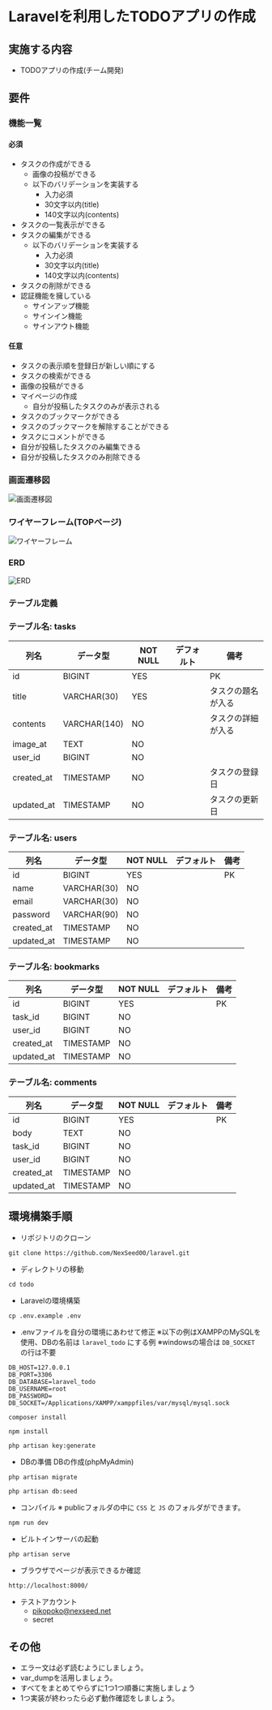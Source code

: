 # Laravelを利用したTODOアプリの作成

## 実施する内容
- TODOアプリの作成(チーム開発)

## 要件
### 機能一覧
#### 必須
- タスクの作成ができる
  - 画像の投稿ができる
  - 以下のバリデーションを実装する
    - 入力必須
    - 30文字以内(title)
    - 140文字以内(contents)
- タスクの一覧表示ができる
- タスクの編集ができる
  - 以下のバリデーションを実装する
    - 入力必須
    - 30文字以内(title)
    - 140文字以内(contents)
- タスクの削除ができる
- 認証機能を擁している
  - サインアップ機能
  - サインイン機能
  - サインアウト機能

#### 任意
- タスクの表示順を登録日が新しい順にする
- タスクの検索ができる
- 画像の投稿ができる
- マイページの作成
  - 自分が投稿したタスクのみが表示される
- タスクのブックマークができる
- タスクのブックマークを解除することができる
- タスクにコメントができる
- 自分が投稿したタスクのみ編集できる
- 自分が投稿したタスクのみ削除できる

### 画面遷移図
![画面遷移図](./sitemap.jpeg)

### ワイヤーフレーム(TOPページ)
![ワイヤーフレーム](./wireframe.png)

### ERD
![ERD](./erd.jpeg)

### テーブル定義
### テーブル名: tasks
| 列名        | データ型    | NOT NULL | デフォルト | 備考                 |
| ----------- | ----------- | -------- | ---------- | -------------------- |
| id          | BIGINT      | YES      |            | PK                   |
| title       | VARCHAR(30) | YES      |            | タスクの題名が入る   |
| contents    | VARCHAR(140)| NO       |            | タスクの詳細が入る   |
| image_at    | TEXT        | NO       |            |                      |
| user_id     | BIGINT      | NO       |            |                      |
| created_at  | TIMESTAMP   | NO       |            | タスクの登録日       |
| updated_at  | TIMESTAMP   | NO       |            | タスクの更新日       |

### テーブル名: users
| 列名        | データ型    | NOT NULL | デフォルト | 備考                 |
| ----------- | ----------- | -------- | ---------- | -------------------- |
| id          | BIGINT      | YES      |            | PK                   |
| name        | VARCHAR(30) | NO       |            |                      |
| email       | VARCHAR(30) | NO       |            |                      |
| password    | VARCHAR(90) | NO       |            |                      |
| created_at  | TIMESTAMP   | NO       |            |                      |
| updated_at  | TIMESTAMP   | NO       |            |                      |

### テーブル名: bookmarks
| 列名        | データ型    | NOT NULL | デフォルト | 備考                 |
| ----------- | ----------- | -------- | ---------- | -------------------- |
| id          | BIGINT      | YES      |            | PK                   |
| task_id     | BIGINT      | NO       |            |                      |
| user_id     | BIGINT      | NO       |            |                      |
| created_at  | TIMESTAMP   | NO       |            |                      |
| updated_at  | TIMESTAMP   | NO       |            |                      |

### テーブル名: comments
| 列名        | データ型    | NOT NULL | デフォルト | 備考                 |
| ----------- | ----------- | -------- | ---------- | -------------------- |
| id          | BIGINT      | YES      |            | PK                   |
| body        | TEXT        | NO       |            |                      |
| task_id     | BIGINT      | NO       |            |                      |
| user_id     | BIGINT      | NO       |            |                      |
| created_at  | TIMESTAMP   | NO       |            |                      |
| updated_at  | TIMESTAMP   | NO       |            |                      |

## 環境構築手順
- リポジトリのクローン
```
git clone https://github.com/NexSeed00/laravel.git
```

- ディレクトリの移動
```
cd todo
```

- Laravelの環境構築
```
cp .env.example .env
```

- .envファイルを自分の環境にあわせて修正
  ※以下の例はXAMPPのMySQLを使用、DBの名前は `laravel_todo` にする例
  ※windowsの場合は `DB_SOCKET` の行は不要
```
DB_HOST=127.0.0.1
DB_PORT=3306
DB_DATABASE=laravel_todo
DB_USERNAME=root
DB_PASSWORD=
DB_SOCKET=/Applications/XAMPP/xamppfiles/var/mysql/mysql.sock
```

```
composer install

npm install

php artisan key:generate
```

- DBの準備
  DBの作成(phpMyAdmin)

```
php artisan migrate

php artisan db:seed
```

- コンパイル
    ※ publicフォルダの中に `CSS` と `JS` のフォルダができます。
```
npm run dev
```

- ビルトインサーバの起動
```
php artisan serve
```

- ブラウザでページが表示できるか確認
```
http://localhost:8000/
```

- テストアカウント
  - pikopoko@nexseed.net
  - secret

## その他
- エラー文は必ず読むようにしましょう。
- var_dumpを活用しましょう。
- すべてをまとめてやらずに1つ1つ順番に実施しましょう
- 1つ実装が終わったら必ず動作確認をしましょう。
